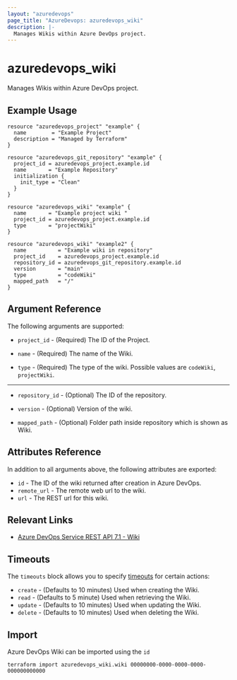 ```yaml
---
layout: "azuredevops"
page_title: "AzureDevops: azuredevops_wiki"
description: |-
  Manages Wikis within Azure DevOps project.
---
```


# azuredevops_wiki

Manages Wikis within Azure DevOps project.

## Example Usage

```hcl
resource "azuredevops_project" "example" {
  name        = "Example Project"
  description = "Managed by Terraform"
}

resource "azuredevops_git_repository" "example" {
  project_id = azuredevops_project.example.id
  name       = "Example Repository"
  initialization {
    init_type = "Clean"
  }
}

resource "azuredevops_wiki" "example" {
  name       = "Example project wiki "
  project_id = azuredevops_project.example.id
  type       = "projectWiki"
}

resource "azuredevops_wiki" "example2" {
  name          = "Example wiki in repository"
  project_id    = azuredevops_project.example.id
  repository_id = azuredevops_git_repository.example.id
  version       = "main"
  type          = "codeWiki"
  mapped_path   = "/"
}
```

## Argument Reference

The following arguments are supported:

* `project_id` - (Required) The ID of the Project.

* `name` - (Required) The name of the Wiki.

* `type` -  (Required) The type of the wiki. Possible values are `codeWiki`, `projectWiki`.

---

* `repository_id` - (Optional) The ID of the repository.

* `version` - (Optional) Version of the wiki.

* `mapped_path` - (Optional) Folder path inside repository which is shown as Wiki.

## Attributes Reference

In addition to all arguments above, the following attributes are exported:

* `id` - The ID of the wiki returned after creation in Azure DevOps.
* `remote_url` - The remote web url to the wiki.
* `url` - The REST url for this wiki.

## Relevant Links

- [Azure DevOps Service REST API 7.1 - Wiki ](https://learn.microsoft.com/en-us/rest/api/azure/devops/wiki/wikis?view=azure-devops-rest-7.1)

## Timeouts

The `timeouts` block allows you to specify [timeouts](https://developer.hashicorp.com/terraform/language/resources/syntax#operation-timeouts) for certain actions:

* `create` - (Defaults to 10 minutes) Used when creating the Wiki.
* `read` - (Defaults to 5 minute) Used when retrieving the Wiki.
* `update` - (Defaults to 10 minutes) Used when updating the Wiki.
* `delete` - (Defaults to 10 minutes) Used when deleting the Wiki.

## Import

Azure DevOps Wiki can be imported using the `id`

```shell
terraform import azuredevops_wiki.wiki 00000000-0000-0000-0000-000000000000
```
